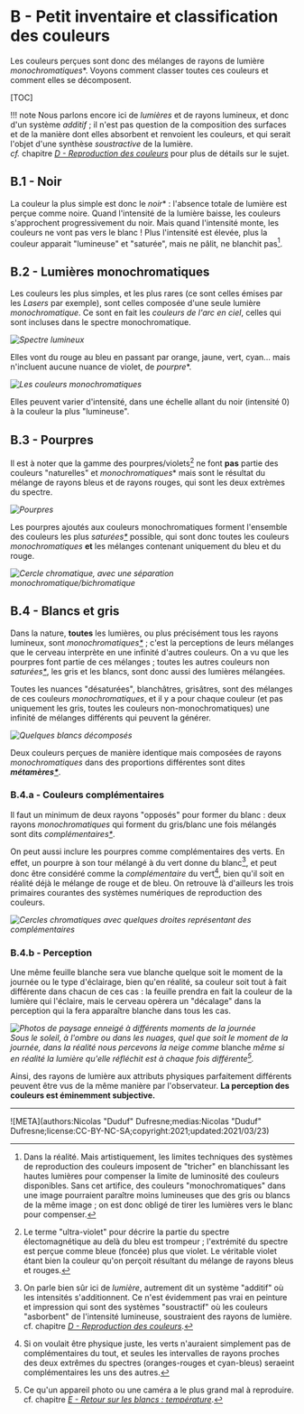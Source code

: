 # B - Petit inventaire et classification des couleurs

Les couleurs perçues sont donc des mélanges de rayons de lumière *monochromatiques*\*. Voyons comment classer toutes ces couleurs et comment elles se décomposent.

[TOC]

!!! note
    Nous parlons encore ici de *lumières* et de rayons lumineux, et donc d'un système *additif* ; il n'est pas question de la composition des surfaces et de la manière dont elles absorbent et renvoient les couleurs, et qui serait l'objet d'une synthèse *soustractive* de la lumière.  
    *cf.* chapitre [*D - Reproduction des couleurs*](D-reproduction.md) pour plus de détails sur le sujet.

## B.1 - Noir

La couleur la plus simple est donc le *noir*\* : l'absence totale de lumière est perçue comme noire. Quand l'intensité de la lumière baisse, les couleurs s'approchent progressivement du noir. Mais quand l'intensité monte, les couleurs ne vont pas vers le blanc ! Plus l'intensité est élevée, plus la couleur apparait "lumineuse" et "saturée", mais ne pâlit, ne blanchit pas[^1].

## B.2 - Lumières monochromatiques

Les couleurs les plus simples, et les plus rares (ce sont celles émises par les *Lasers* par exemple), sont celles composée d'une seule lumière *monochromatique*. Ce sont en fait les *couleurs de l'arc en ciel*, celles qui sont incluses dans le spectre monochromatique.

*![Spectre lumineux](img/electromagnetic-spectrum.svg)*

Elles vont du rouge au bleu en passant par orange, jaune, vert, cyan... mais n'incluent aucune nuance de violet, de *pourpre*\*.

*![Les couleurs monochromatiques](img/monochromatic.svg)*

Elles peuvent varier d'intensité, dans une échelle allant du noir (intensité 0) à la couleur la plus "lumineuse".

## B.3 - Pourpres

Il est à noter que la gamme des pourpres/violets[^2] ne font **pas** partie des couleurs "naturelles" et *monochromatiques*\* mais sont le résultat du mélange de rayons bleus et de rayons rouges, qui sont les deux extrèmes du spectre.

*![Pourpres](img/purple.svg)*

Les pourpres ajoutés aux couleurs monochromatiques forment l'ensemble des couleurs les plus *saturées[\*](ZZ-vocabulaire.md)* possible, qui sont donc toutes les couleurs *monochromatiques* **et** les mélanges contenant uniquement du bleu et du rouge.

*![Cercle chromatique, avec une séparation monochromatique/bichromatique](img/chroma-circle.png)*

## B.4 - Blancs et gris

Dans la nature, **toutes** les lumières, ou plus précisément tous les rayons lumineux, sont *monochromatiques[\*](ZZ-vocabulaire.md)* ; c'est la perceptions de leurs mélanges que le cerveau interprète en une infinité d'autres couleurs. On a vu que les pourpres font partie de ces mélanges ; toutes les autres couleurs non *saturées[\*](ZZ-vocabulaire.md)*, les gris et les blancs, sont donc aussi des lumières mélangées.

Toutes les nuances "désaturées", blanchâtres, grisâtres, sont des mélanges de ces couleurs *monochromatiques*, et il y a pour chaque couleur (et pas uniquement les gris, toutes les couleurs non-monochromatiques) une infinité de mélanges différents qui peuvent la générer.

*![Quelques blancs décomposés](img/whites.svg)*

Deux couleurs perçues de manière identique mais composées de rayons *monochromatiques* dans des proportions différentes sont dites ***métamères[\*](ZZ-vocabulaire.md)***.

### B.4.a - Couleurs complémentaires

Il faut un minimum de deux rayons "opposés" pour former du blanc : deux rayons *monochromatiques* qui forment du gris/blanc une fois mélangés sont dits *complémentaires[\*](ZZ-vocabulaire.md)*.

On peut aussi inclure les pourpres comme complémentaires des verts. En effet, un pourpre à son tour mélangé à du vert donne du blanc[^3], et peut donc être considéré comme la *complémentaire* du vert[^4], bien qu'il soit en réalité déjà le mélange de rouge et de bleu. On retrouve là d'ailleurs les trois primaires courantes des systèmes numériques de reproduction des couleurs.

*![Cercles chromatiques avec quelques droites représentant des complémentaires](img/complementary.png)*

### B.4.b - Perception

Une même feuille blanche sera vue blanche quelque soit le moment de la journée ou le type d'éclairage, bien qu'en réalité, sa couleur soit tout à fait différente dans chacun de ces cas : la feuille prendra en fait la couleur de la lumière qui l'éclaire, mais le cerveau opèrera un "décalage" dans la perception qui la fera apparaître blanche dans tous les cas.

*![Photos de paysage enneigé à différents moments de la journée](img/snow.svg)*  
*Sous le soleil, à l'ombre ou dans les nuages, quel que soit le moment de la journée, dans la réalité nous percevons la neige comme* blanche *même si en réalité la lumière qu'elle réfléchit est à chaque fois différente[^5].*

Ainsi, des rayons de lumière aux attributs physiques parfaitement différents peuvent être vus de la même manière par l'observateur. **La perception des couleurs est éminemment subjective.**

----

[^1]:
     Dans la réalité. Mais artistiquement, les limites techniques des systèmes de reproduction des couleurs imposent de "tricher" en blanchissant les hautes lumières pour compenser la limite de luminosité des couleurs disponibles. Sans cet artifice, des couleurs "monochromatiques" dans une image pourraient paraître moins lumineuses que des gris ou blancs de la même image ; on est donc obligé de tirer les lumières vers le blanc pour compenser.
[^2]:
    Le terme "ultra-violet" pour décrire la partie du spectre électomagnétique au delà du bleu est trompeur ; l'extrémité du spectre est perçue comme bleue (foncée) plus que violet. Le véritable violet étant bien la couleur qu'on perçoit résultant du mélange de rayons bleus et rouges.
[^3]:
    On parle bien sûr ici de *lumière*, autrement dit un système "additif" où les intensités s'additionnent. Ce n'est évidemment pas vrai en peinture et impression qui sont des systèmes "soustractif" où les couleurs "asborbent" de l'intensité lumineuse, soustraient des rayons de lumière. cf. chapitre [*D - Reproduction des couleurs*](D-reproduction.md).
[^4]:
    Si on voulait être physique juste, les verts n'auraient simplement pas de complémentaires du tout, et seules les intervalles de rayons proches des deux extrêmes du spectres (oranges-rouges et cyan-bleus) seraeint complémentaires les uns des autres.
[^5]:
    Ce qu'un appareil photo ou une caméra a le plus grand mal à reproduire. cf. chapitre *[E - Retour sur les blancs : température](E-temperature.md)*.

![META](authors:Nicolas "Duduf" Dufresne;medias:Nicolas "Duduf" Dufresne;license:CC-BY-NC-SA;copyright:2021;updated:2021/03/23)